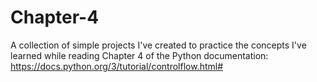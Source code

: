 # Chapter-4
A collection of simple projects I've created to practice the concepts I've learned while reading Chapter 4 of the Python documentation: https://docs.python.org/3/tutorial/controlflow.html#
